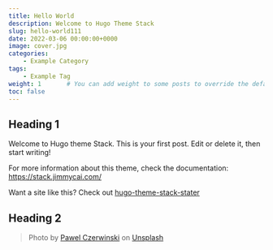 ```yaml
---
title: Hello World
description: Welcome to Hugo Theme Stack
slug: hello-world111
date: 2022-03-06 00:00:00+0000
image: cover.jpg
categories:
    - Example Category
tags:
    - Example Tag
weight: 1       # You can add weight to some posts to override the default sorting (date descending)
toc: false
---
```


## Heading 1

Welcome to Hugo theme Stack. This is your first post. Edit or delete it, then start writing!

For more information about this theme, check the documentation: https://stack.jimmycai.com/

Want a site like this? Check out [hugo-theme-stack-stater](https://github.com/CaiJimmy/hugo-theme-stack-starter)

## Heading 2

> Photo by [Pawel Czerwinski](https://unsplash.com/@pawel_czerwinski) on [Unsplash](https://unsplash.com/)
